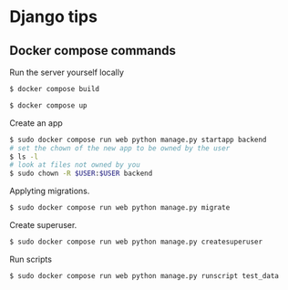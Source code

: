 # Django tips

## Docker compose commands

Run the server yourself locally

```sh
$ docker compose build

$ docker compose up
```

Create an app

```sh
$ sudo docker compose run web python manage.py startapp backend
# set the chown of the new app to be owned by the user
$ ls -l
# look at files not owned by you
$ sudo chown -R $USER:$USER backend
```

Applyting migrations.

```sh
$ sudo docker compose run web python manage.py migrate
```

Create superuser.

```sh
$ sudo docker compose run web python manage.py createsuperuser
```

Run scripts

```sh
$ sudo docker compose run web python manage.py runscript test_data
```